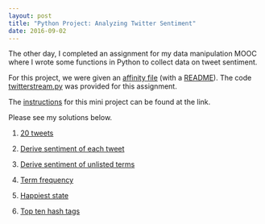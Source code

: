 ```yaml
---
layout: post
title: "Python Project: Analyzing Twitter Sentiment"
date: 2016-09-02
---
```

The other day, I completed an assignment for my data manipulation MOOC where I wrote some functions in Python to collect data on tweet sentiment.

For this project, we were given an [affinity file](https://github.com/kairstenfay/kairstenfay.github.io/blob/master/_posts/Python-projects/AFINN-111.txt) (with a [README](https://github.com/kairstenfay/kairstenfay.github.io/blob/master/_posts/Python-projects/AFINN-README.txt)). The code [twitterstream.py](https://github.com/kairstenfay/kairstenfay.github.io/blob/master/_posts/Python-projects/twitterstream.py) was provided for this assignment.

The [instructions](https://github.com/kairstenfay/kairstenfay.github.io/blog/master/_posts/Python-projects/assignment1.html) for this mini project can be found at the link.

Please see my solutions below.

1. [20 tweets](https://github.com/kairstenfay/kairstenfay.github.io/blog/master/_posts/Python-projects/problem_1_submission.txt)

2. [Derive sentiment of each tweet](https://github.com/kairstenfay/kairstenfay.github.io/blog/master/_posts/Python-projects/tweet_sentiment.py)

3. [Derive sentiment of unlisted terms](https://github.com/kairstenfay/kairstenfay.github.io/blog/master/_posts/Python-projects/term_sentiment.py)

4. [Term frequency](https://github.com/kairstenfay/kairstenfay.github.io/blog/master/_posts/Python-projects/frequency.py)

5. [Happiest state](https://github.com/kairstenfay/kairstenfay.github.io/blog/master/_posts/Python-projects/happiest_state.py)

6. [Top ten hash tags](https://github.com/kairstenfay/kairstenfay.github.io/blog/master/_posts/Python-projects/top_ten.py)


